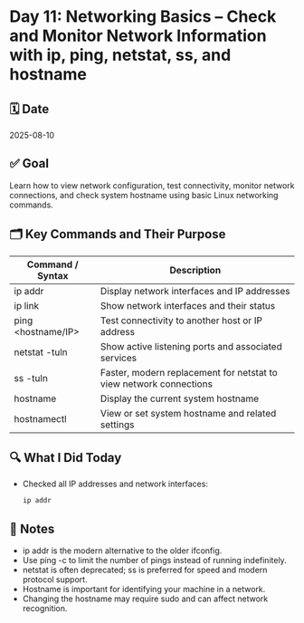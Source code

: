 # Day 11: Networking Basics – Check and Monitor Network Information with ip, ping, netstat, ss, and hostname

## 🗓️ Date  
2025-08-10

## ✅ Goal  
Learn how to view network configuration, test connectivity, monitor network connections, and check system hostname using basic Linux networking commands.

## 🗂️ Key Commands and Their Purpose  
Command / Syntax                        | Description  
----------------------------------------|---------------------------------------------  
ip addr                                 | Display network interfaces and IP addresses  
ip link                                 | Show network interfaces and their status  
ping <hostname/IP>                      | Test connectivity to another host or IP address  
netstat -tuln                           | Show active listening ports and associated services  
ss -tuln                                | Faster, modern replacement for netstat to view network connections  
hostname                                | Display the current system hostname  
hostnamectl                             | View or set system hostname and related settings  

## 🔍 What I Did Today  
- Checked all IP addresses and network interfaces:
  ```bash
  ip addr

## 🧠 Notes
- ip addr is the modern alternative to the older ifconfig.
- Use ping -c <count> to limit the number of pings instead of running indefinitely.
- netstat is often deprecated; ss is preferred for speed and modern protocol support.
- Hostname is important for identifying your machine in a network.
- Changing the hostname may require sudo and can affect network recognition.